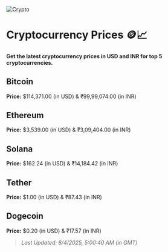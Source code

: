 
![Crypto](https://www.techguide.com.au/wp-content/uploads/2020/11/crypto3.jpeg)

# Cryptocurrency Prices 🪙📈

#### Get the latest cryptocurrency prices in USD and INR for top 5 cryptocurrencies.

## Bitcoin

**Price:** $114,371.00 (in USD) & ₹99,99,074.00 (in INR)

## Ethereum

**Price:** $3,539.00 (in USD) & ₹3,09,404.00 (in INR)

## Solana

**Price:** $162.24 (in USD) & ₹14,184.42 (in INR)

## Tether

**Price:** $1.00 (in USD) & ₹87.43 (in INR)

## Dogecoin

**Price:** $0.20 (in USD) & ₹17.57 (in INR)

> _Last Updated: 8/4/2025, 5:00:40 AM (in GMT)_
